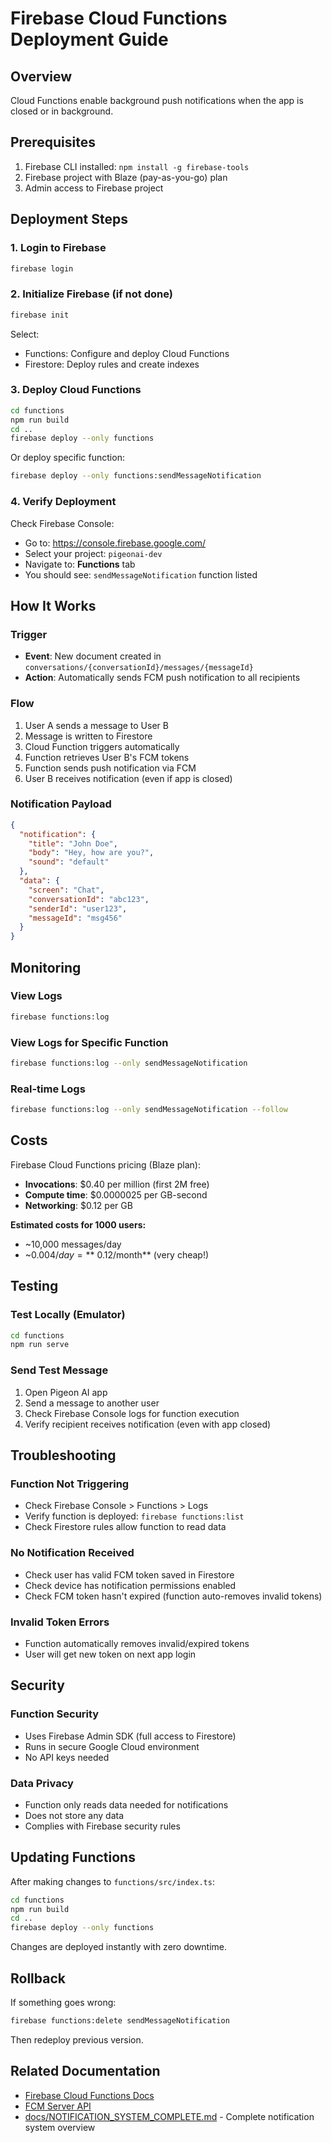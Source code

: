 # Firebase Cloud Functions Deployment Guide

## Overview
Cloud Functions enable background push notifications when the app is closed or in background.

## Prerequisites
1. Firebase CLI installed: `npm install -g firebase-tools`
2. Firebase project with Blaze (pay-as-you-go) plan
3. Admin access to Firebase project

## Deployment Steps

### 1. Login to Firebase
```bash
firebase login
```

### 2. Initialize Firebase (if not done)
```bash
firebase init
```
Select:
- Functions: Configure and deploy Cloud Functions
- Firestore: Deploy rules and create indexes

### 3. Deploy Cloud Functions
```bash
cd functions
npm run build
cd ..
firebase deploy --only functions
```

Or deploy specific function:
```bash
firebase deploy --only functions:sendMessageNotification
```

### 4. Verify Deployment
Check Firebase Console:
- Go to: https://console.firebase.google.com/
- Select your project: `pigeonai-dev`
- Navigate to: **Functions** tab
- You should see: `sendMessageNotification` function listed

## How It Works

### Trigger
- **Event**: New document created in `conversations/{conversationId}/messages/{messageId}`
- **Action**: Automatically sends FCM push notification to all recipients

### Flow
1. User A sends a message to User B
2. Message is written to Firestore
3. Cloud Function triggers automatically
4. Function retrieves User B's FCM tokens
5. Function sends push notification via FCM
6. User B receives notification (even if app is closed)

### Notification Payload
```json
{
  "notification": {
    "title": "John Doe",
    "body": "Hey, how are you?",
    "sound": "default"
  },
  "data": {
    "screen": "Chat",
    "conversationId": "abc123",
    "senderId": "user123",
    "messageId": "msg456"
  }
}
```

## Monitoring

### View Logs
```bash
firebase functions:log
```

### View Logs for Specific Function
```bash
firebase functions:log --only sendMessageNotification
```

### Real-time Logs
```bash
firebase functions:log --only sendMessageNotification --follow
```

## Costs

Firebase Cloud Functions pricing (Blaze plan):
- **Invocations**: $0.40 per million (first 2M free)
- **Compute time**: $0.0000025 per GB-second
- **Networking**: $0.12 per GB

**Estimated costs for 1000 users:**
- ~10,000 messages/day
- ~$0.004/day = **~$0.12/month** (very cheap!)

## Testing

### Test Locally (Emulator)
```bash
cd functions
npm run serve
```

### Send Test Message
1. Open Pigeon AI app
2. Send a message to another user
3. Check Firebase Console logs for function execution
4. Verify recipient receives notification (even with app closed)

## Troubleshooting

### Function Not Triggering
- Check Firebase Console > Functions > Logs
- Verify function is deployed: `firebase functions:list`
- Check Firestore rules allow function to read data

### No Notification Received
- Check user has valid FCM token saved in Firestore
- Check device has notification permissions enabled
- Check FCM token hasn't expired (function auto-removes invalid tokens)

### Invalid Token Errors
- Function automatically removes invalid/expired tokens
- User will get new token on next app login

## Security

### Function Security
- Uses Firebase Admin SDK (full access to Firestore)
- Runs in secure Google Cloud environment
- No API keys needed

### Data Privacy
- Function only reads data needed for notifications
- Does not store any data
- Complies with Firebase security rules

## Updating Functions

After making changes to `functions/src/index.ts`:

```bash
cd functions
npm run build
cd ..
firebase deploy --only functions
```

Changes are deployed instantly with zero downtime.

## Rollback

If something goes wrong:
```bash
firebase functions:delete sendMessageNotification
```

Then redeploy previous version.

## Related Documentation
- [Firebase Cloud Functions Docs](https://firebase.google.com/docs/functions)
- [FCM Server API](https://firebase.google.com/docs/cloud-messaging/server)
- [docs/NOTIFICATION_SYSTEM_COMPLETE.md](./NOTIFICATION_SYSTEM_COMPLETE.md) - Complete notification system overview

